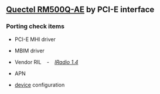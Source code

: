 ## [Quectel RM500Q-AE](https://www.fibocom.com/en/products/5G-FM150-AE.html) by PCI-E interface

### Porting check items

- PCI-E MHI driver

- MBIM driver

- Vendor RIL &ensp; - &ensp; [*IRadio 1.4*](./Android%2011%20requires%20IRadio1.4/README.md)

- APN

- [device](https://cs.android.com/android/platform/superproject/+/android-10.0.0_r41:device/) configuration